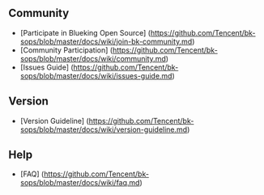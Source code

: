 ﻿## Community
- [Participate in Blueking Open Source] (https://github.com/Tencent/bk-sops/blob/master/docs/wiki/join-bk-community.md)
- [Community Participation] (https://github.com/Tencent/bk-sops/blob/master/docs/wiki/community.md)
- [Issues Guide] (https://github.com/Tencent/bk-sops/blob/master/docs/wiki/issues-guide.md)

## Version
- [Version Guideline] (https://github.com/Tencent/bk-sops/blob/master/docs/wiki/version-guideline.md)

## Help
- [FAQ] (https://github.com/Tencent/bk-sops/blob/master/docs/wiki/faq.md)
